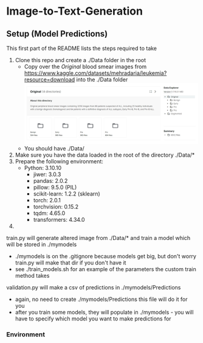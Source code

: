 # Image-to-Text-Generation

## Setup (Model Predictions)
This first part of the README lists the steps required to take

1. Clone this repo and create a ./Data folder in the root
    - Copy over the *Original* blood smear images from https://www.kaggle.com/datasets/mehradaria/leukemia?resource=download into the ./Data folder
![](./MISC/Images/kaggledataset.jpg)
    - You should have ./Data/
2. Make sure you have the data loaded in the root of the directory ./Data/*
3. Prepare the following environment:
    - Python: 3.10.10
        - jiwer: 3.0.3
        - pandas: 2.0.2
        - pillow: 9.5.0 (PIL)
        - scikit-learn: 1.2.2 (sklearn)
        - torch: 2.0.1
        - torchvision: 0.15.2
        - tqdm: 4.65.0
        - transformers: 4.34.0
4.

train.py will generate altered image from ./Data/* and train a model which will be stored in ./mymodels
- ./mymodels is on the .gitignore because models get big, but don't worry train.py will make that dir if you don't have it
- see ./train_models.sh for an example of the parameters the custom train method takes

validation.py will make a csv of predictions in ./mymodels/Predictions
- again, no need to create ./mymodels/Predictions this file will do it for you
- after you train some models, they will populate in ./mymodels - you will have to specify which model you want to make predictions for 

### Environment


